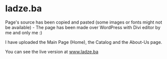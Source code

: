# ladze.ba
Page's source has been copied and pasted (some images or fonts might not be available) - The page has been made over WordPress with Divi editor by me and only me :)

I have uploaded the Main Page (Home), the Catalog and the About-Us page.

You can see the live version at www.ladze.ba
